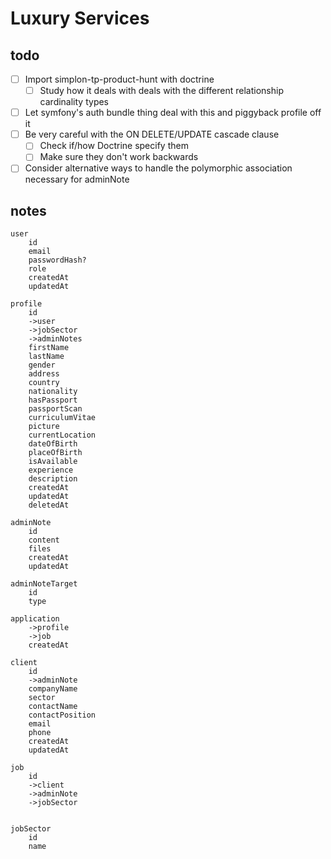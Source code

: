 # Luxury Services
## todo
- [ ] Import simplon-tp-product-hunt with doctrine
    + [ ] Study how it deals with deals with the different relationship 
          cardinality types
- [ ] Let symfony's auth bundle thing deal with this and piggyback profile off 
      it
- [ ] Be very careful with the ON DELETE/UPDATE cascade clause
    + [ ] Check if/how Doctrine specify them
    + [ ] Make sure they don't work backwards
- [ ] Consider alternative ways to handle the polymorphic association necessary
      for adminNote

## notes
```
user
    id
    email
    passwordHash?
    role
    createdAt
    updatedAt

profile
    id
    ->user
    ->jobSector
    ->adminNotes
    firstName
    lastName
    gender
    address
    country
    nationality
    hasPassport
    passportScan
    curriculumVitae
    picture
    currentLocation
    dateOfBirth
    placeOfBirth
    isAvailable
    experience
    description
    createdAt
    updatedAt
    deletedAt

adminNote
    id
    content
    files
    createdAt
    updatedAt

adminNoteTarget
    id
    type

application
    ->profile
    ->job
    createdAt

client
    id
    ->adminNote
    companyName
    sector
    contactName
    contactPosition
    email
    phone
    createdAt
    updatedAt

job
    id
    ->client
    ->adminNote
    ->jobSector


jobSector
    id
    name
```